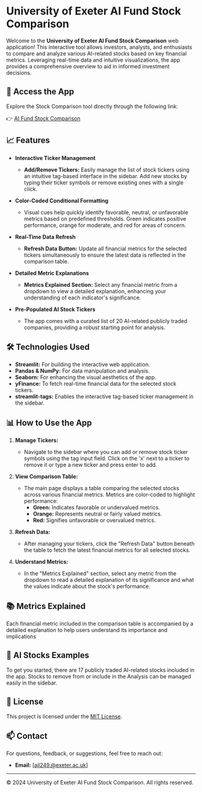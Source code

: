 # University of Exeter AI Fund Stock Comparison

Welcome to the **University of Exeter AI Fund Stock Comparison** web application! This interactive tool allows investors, analysts, and enthusiasts to compare and analyze various AI-related stocks based on key financial metrics. Leveraging real-time data and intuitive visualizations, the app provides a comprehensive overview to aid in informed investment decisions.

## 🚀 **Access the App**

Explore the Stock Comparison tool directly through the following link:

👉 [AI Fund Stock Comparison](https://ai-fund-analysis-1.streamlit.app/)

## 📈 **Features**

- **Interactive Ticker Management**
  - **Add/Remove Tickers:** Easily manage the list of stock tickers using an intuitive tag-based interface in the sidebar. Add new stocks by typing their ticker symbols or remove existing ones with a single click.


- **Color-Coded Conditional Formatting**
  - Visual cues help quickly identify favorable, neutral, or unfavorable metrics based on predefined thresholds. Green indicates positive performance, orange for moderate, and red for areas of concern.

- **Real-Time Data Refresh**
  - **Refresh Data Button:** Update all financial metrics for the selected tickers simultaneously to ensure the latest data is reflected in the comparison table.

- **Detailed Metric Explanations**
  - **Metrics Explained Section:** Select any financial metric from a dropdown to view a detailed explanation, enhancing your understanding of each indicator's significance.

- **Pre-Populated AI Stock Tickers**
  - The app comes with a curated list of 20 AI-related publicly traded companies, providing a robust starting point for analysis.

## 🛠️ **Technologies Used**

- **Streamlit:** For building the interactive web application.
- **Pandas & NumPy:** For data manipulation and analysis.
- **Seaborn:** For enhancing the visual aesthetics of the app.
- **yFinance:** To fetch real-time financial data for the selected stock tickers.
- **streamlit-tags:** Enables the interactive tag-based ticker management in the sidebar.

## 📊 **How to Use the App**

1. **Manage Tickers:**
   - Navigate to the sidebar where you can add or remove stock ticker symbols using the tag input field. Click on the 'x' next to a ticker to remove it or type a new ticker and press enter to add.

2. **View Comparison Table:**
   - The main page displays a table comparing the selected stocks across various financial metrics. Metrics are color-coded to highlight performance:
     - **Green:** Indicates favorable or undervalued metrics.
     - **Orange:** Represents neutral or fairly valued metrics.
     - **Red:** Signifies unfavorable or overvalued metrics.

3. **Refresh Data:**
   - After managing your tickers, click the "Refresh Data" button beneath the table to fetch the latest financial metrics for all selected stocks.

4. **Understand Metrics:**
   - In the "Metrics Explained" section, select any metric from the dropdown to read a detailed explanation of its significance and what the values indicate about the stock's performance.

## 📚 **Metrics Explained**

Each financial metric included in the comparison table is accompanied by a detailed explanation to help users understand its importance and implications

## 🔗 **AI Stocks Examples**

To get you started, there are 17 publicly traded AI-related stocks included in the app. Stocks to remove from or include in the Analysis can be managed easily in the sidebar.


## 📜 **License**

This project is licensed under the [MIT License](LICENSE).

## 📫 **Contact**

For questions, feedback, or suggestions, feel free to reach out:

- **Email:** [ajl249.@exeter.ac.uk]

---

© 2024 University of Exeter AI Fund Stock Comparison. All rights reserved.
